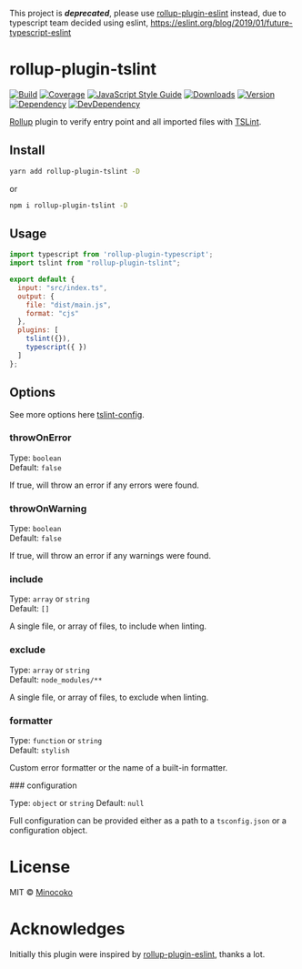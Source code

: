 This project is ***deprecated***, please use [rollup-plugin-eslint] instead, due to typescript team decided using eslint, https://eslint.org/blog/2019/01/future-typescript-eslint

# rollup-plugin-tslint 

[![Build][travis-img]][travis]
[![Coverage][coveralls-img]][coveralls]
[![JavaScript Style Guide][standard-img]][standard]
[![Downloads][rollup-plugin-tslint-dt-img]][rollup-plugin-tslint-pkg]
[![Version][rollup-plugin-tslint-v-img]][rollup-plugin-tslint-pkg]
[![Dependency][dependency-img]][dependency]
[![DevDependency][devDependency-img]][dependency]

[travis-img]: https://travis-ci.org/minocoko/rollup-plugin-tslint.svg
[travis]: https://travis-ci.org/minocoko/rollup-plugin-tslint
[coveralls-img]: https://coveralls.io/repos/github/minocoko/rollup-plugin-tslint/badge.svg
[coveralls]: https://coveralls.io/github/minocoko/rollup-plugin-tslint
[standard-img]: https://img.shields.io/badge/code_style-standard-brightgreen.svg
[standard]: https://standardjs.com
[rollup-plugin-tslint-pkg]: https://www.npmjs.com/package/rollup-plugin-tslint
[rollup-plugin-tslint-dt-img]: https://img.shields.io/npm/dt/rollup-plugin-tslint.svg
[rollup-plugin-tslint-v-img]: https://img.shields.io/npm/v/rollup-plugin-tslint.svg
[dependency]: https://david-dm.org/minocoko/rollup-plugin-tslint
[dependency-img]: https://david-dm.org/minocoko/rollup-plugin-tslint/status.svg
[devDependency-img]: https://david-dm.org/minocoko/rollup-plugin-tslint/dev-status.svg
[rollup]: https://github.com/rollup/rollup
[TSLint]:https://github.com/palantir/tslint
[tslint-config]: https://palantir.github.io/tslint/usage/configuration
[rollup-plugin-eslint]: https://github.com/TrySound/rollup-plugin-eslint

[Rollup] plugin to verify entry point and all imported files with [TSLint].


## Install

```sh
yarn add rollup-plugin-tslint -D
```

or 

```sh
npm i rollup-plugin-tslint -D
```


## Usage

```js
import typescript from 'rollup-plugin-typescript';
import tslint from "rollup-plugin-tslint";

export default {
  input: "src/index.ts",
  output: {
    file: "dist/main.js",
    format: "cjs"
  },
  plugins: [
    tslint({}),
    typescript({ })
  ]
};

```


## Options

See more options here [tslint-config].

### throwOnError

Type: `boolean`  
Default: `false`

If true, will throw an error if any errors were found.

### throwOnWarning

Type: `boolean`  
Default: `false`

If true, will throw an error if any warnings were found.

### include

Type: `array` or `string`  
Default: `[]`

A single file, or array of files, to include when linting.

### exclude

Type: `array` or `string`  
Default: `node_modules/**`

A single file, or array of files, to exclude when linting.

### formatter

Type: `function` or `string`  
Default: `stylish`

Custom error formatter or the name of a built-in formatter.

### configuration

Type: `object` or `string`
Default: `null`

Full configuration can be provided either as a path to a `tsconfig.json` or a configuration object.


# License

MIT © [Minocoko](mailto:minocoko@outlook.com)

# Acknowledges
Initially this plugin were inspired by [rollup-plugin-eslint], thanks a lot.
